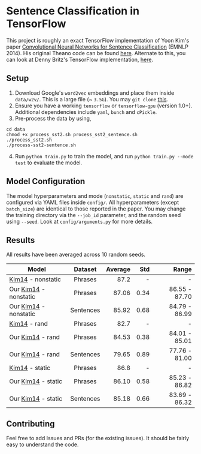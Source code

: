 # Sentence Classification in TensorFlow

This project is roughly an exact TensorFlow implementation of Yoon Kim's paper [Convolutional Neural Networks for Sentence Classification](https://arxiv.org/abs/1408.5882) (EMNLP 2014). His original Theano code can be found [here](https://github.com/yoonkim/CNN_sentence). Alternate to this, you can look at Denny Britz's TensorFlow implementation, [here](https://github.com/dennybritz/cnn-text-classification-tf).

## Setup

1. Download Google's `word2vec` embeddings and place them inside `data/w2v/`. This is a large file (~ `3.5G`). You may `git clone` [this](https://github.com/mmihaltz/word2vec-GoogleNews-vectors).
2. Ensure you have a working `tensorflow` or `tensorflow-gpu` (version 1.0+). Additional dependencies include `yaml`, `bunch` and `cPickle`.
3. Pre-process the data by using,
```
cd data
chmod +x process_sst2.sh process_sst2_sentence.sh
./process_sst2.sh
./process-sst2-sentence.sh
```
4. Run `python train.py` to train the model, and run `python train.py --mode test` to evaluate the model.

## Model Configuration
The model hyperparameters and mode (`nonstatic`, `static` and `rand`) are configured via YAML files inside `config/`. All hyperparameters (except `batch_size`) are identical to those reported in the paper. You may change the training directory via the `--job_id` parameter, and the random seed using `--seed`. Look at `config/arguments.py` for more details.

## Results
All results have been averaged across 10 random seeds.

Model | Dataset | Average | Std | Range |
| ------------- |:-------------:| -----:| -----:| -----:|
[Kim14](https://arxiv.org/abs/1408.5882) - nonstatic | Phrases | 87.2 | - | - |
Our [Kim14](https://arxiv.org/abs/1408.5882) - nonstatic | Phrases | 87.06 | 0.34 | 86.55 - 87.70 |
Our [Kim14](https://arxiv.org/abs/1408.5882) - nonstatic | Sentences | 85.92 | 0.68 | 84.79 - 86.99 |
[Kim14](https://arxiv.org/abs/1408.5882) - rand | Phrases | 82.7 | - | - |
Our [Kim14](https://arxiv.org/abs/1408.5882) - rand | Phrases | 84.53 | 0.38 | 84.01 - 85.01 |
Our [Kim14](https://arxiv.org/abs/1408.5882) - rand | Sentences | 79.65 | 0.89 | 77.76 - 81.00 |
[Kim14](https://arxiv.org/abs/1408.5882) - static | Phrases | 86.8 | - | - |
Our [Kim14](https://arxiv.org/abs/1408.5882) - static | Phrases | 86.10 | 0.58 | 85.23 - 86.82 |
Our [Kim14](https://arxiv.org/abs/1408.5882) - static | Sentences | 85.18 | 0.66 | 83.69 - 86.32 |

## Contributing
Feel free to add Issues and PRs (for the existing issues). It should be fairly easy to understand the code.
